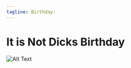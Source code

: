 ```yaml
---
tagline: Birthday:
---
```


# **It is Not Dicks Birthday**

![Alt Text](https://66.media.tumblr.com/e63c625140e4591b593d98bd7f29f26c/tumblr_mrufym4cWI1rgarj7o1_250.gifv)
